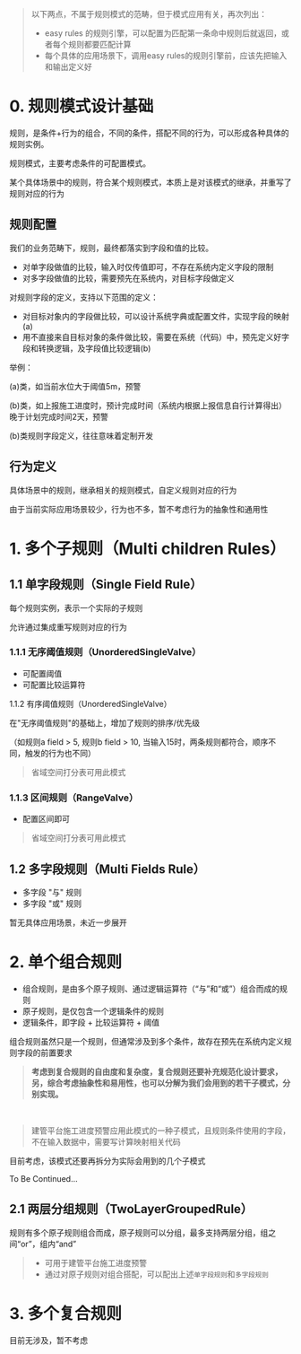 > 以下两点，不属于规则模式的范畴，但于模式应用有关，再次列出：
> - easy rules 的规则引擎，可以配置为匹配第一条命中规则后就返回，或者每个规则都要匹配计算
> - 每个具体的应用场景下，调用easy rules的规则引擎前，应该先把输入和输出定义好

# 0. 规则模式设计基础

规则，是条件+行为的组合，不同的条件，搭配不同的行为，可以形成各种具体的规则实例。

规则模式，主要考虑条件的可配置模式。

某个具体场景中的规则，符合某个规则模式，本质上是对该模式的继承，并重写了规则对应的行为

## 规则配置

我们的业务范畴下，规则，最终都落实到字段和值的比较。
- 对单字段做值的比较，输入时仅传值即可，不存在系统内定义字段的限制
- 对多字段做值的比较，需要预先在系统内，对目标字段做定义

对规则字段的定义，支持以下范围的定义：
- 对目标对象内的字段做比较，可以设计系统字典或配置文件，实现字段的映射(a)
- 用不直接来自目标对象的条件做比较，需要在系统（代码）中，预先定义好字段和转换逻辑，及字段值比较逻辑(b)

举例：

(a)类，如当前水位大于阈值5m，预警

(b)类，如上报施工进度时，预计完成时间（系统内根据上报信息自行计算得出）晚于计划完成时间2天，预警


(b)类规则字段定义，往往意味着定制开发

## 行为定义

具体场景中的规则，继承相关的规则模式，自定义规则对应的行为

由于当前实际应用场景较少，行为也不多，暂不考虑行为的抽象性和通用性



# 1. 多个子规则（Multi children Rules）

## 1.1 单字段规则（Single Field Rule）

每个规则实例，表示一个实际的子规则

允许通过集成重写规则对应的行为

### 1.1.1 无序阈值规则（UnorderedSingleValve）

- 可配置阈值
- 可配置比较运算符

1.1.2 有序阈值规则（UnorderedSingleValve）

在"无序阈值规则"的基础上，增加了规则的排序/优先级

（如规则a field > 5, 规则b field > 10, 当输入15时，两条规则都符合，顺序不同，触发的行为也不同）

> 省域空间打分表可用此模式

### 1.1.3 区间规则（RangeValve）

- 配置区间即可

> 省域空间打分表可用此模式


## 1.2 多字段规则（Multi Fields Rule）

- 多字段 "与" 规则
- 多字段 "或" 规则

暂无具体应用场景，未近一步展开

# 2. 单个组合规则

- 组合规则，是由多个原子规则、通过逻辑运算符（“与”和“或”）组合而成的规则
- 原子规则，是仅包含一个逻辑条件的规则
- 逻辑条件，即字段 + 比较运算符 + 阈值

组合规则虽然只是一个规则，但通常涉及到多个条件，故存在预先在系统内定义规则字段的前置要求

> **考虑到复合规则的自由度和复杂度，复合规则还要补充规范化设计要求，另，综合考虑抽象性和易用性，也可以分解为我们会用到的若干子模式，分别实现。**

<br>

> 建管平台施工进度预警应用此模式的一种子模式，且规则条件使用的字段，不在输入数据中，需要写计算映射相关代码

目前考虑，该模式还要再拆分为实际会用到的几个子模式

To Be Continued...

## 2.1 两层分组规则（TwoLayerGroupedRule）

规则有多个原子规则组合而成，原子规则可以分组，最多支持两层分组，组之间“or”，组内“and”

> - 可用于建管平台施工进度预警
> - 通过对原子规则对组合搭配，可以配出上述`单字段规则`和`多字段规则`

# 3. 多个复合规则

目前无涉及，暂不考虑


